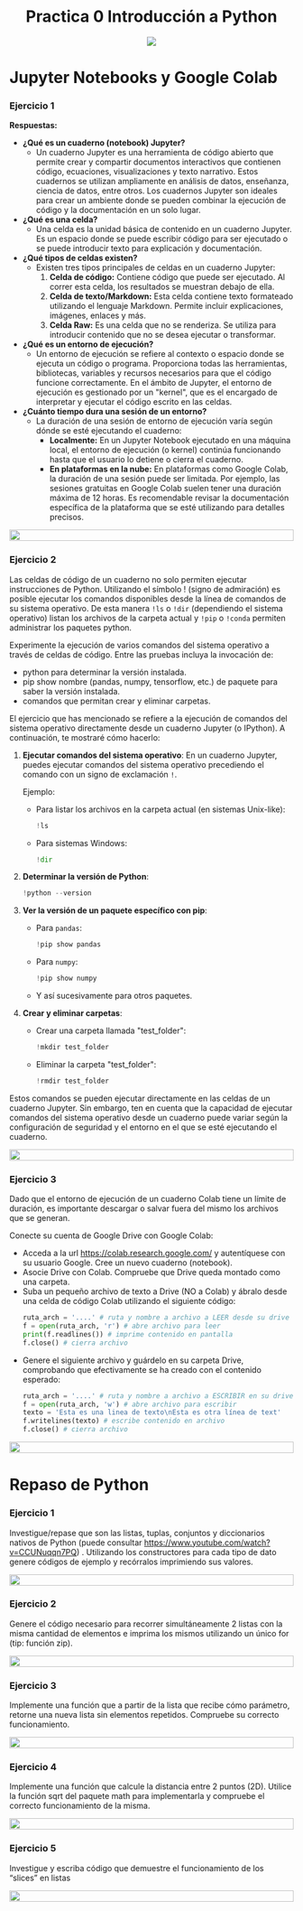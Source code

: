 <div align='center'>

# Practica 0 Introducción a Python

<img src='https://media.giphy.com/media/v1.Y2lkPTc5MGI3NjExdWwxNmxvcmZiNjFyNjF0NWwwN2ZkaGsxeGh1eTk0bHl6MG05N3ZobCZlcD12MV9pbnRlcm5hbF9naWZfYnlfaWQmY3Q9Zw/cbpsz18jDBrQdEhPKR/giphy.gif'></div>

# Jupyter Notebooks y Google Colab
### Ejercicio 1
**Respuestas:**
- **¿Qué es un cuaderno (notebook) Jupyter?**
  - Un cuaderno Jupyter es una herramienta de código abierto que permite crear y compartir documentos interactivos que contienen código, ecuaciones, visualizaciones y texto narrativo. Estos cuadernos se utilizan ampliamente en análisis de datos, enseñanza, ciencia de datos, entre otros. Los cuadernos Jupyter son ideales para crear un ambiente donde se pueden combinar la ejecución de código y la documentación en un solo lugar.
- **¿Qué es una celda?**
  - Una celda es la unidad básica de contenido en un cuaderno Jupyter. Es un espacio donde se puede escribir código para ser ejecutado o se puede introducir texto para explicación y documentación.
- **¿Qué tipos de celdas existen?**
  - Existen tres tipos principales de celdas en un cuaderno Jupyter:
    1. **Celda de código:** Contiene código que puede ser ejecutado. Al correr esta celda, los resultados se muestran debajo de ella.
    2. **Celda de texto/Markdown:** Esta celda contiene texto formateado utilizando el lenguaje Markdown. Permite incluir explicaciones, imágenes, enlaces y más.
    3. **Celda Raw:** Es una celda que no se renderiza. Se utiliza para introducir contenido que no se desea ejecutar o transformar.
- **¿Qué es un entorno de ejecución?**
  - Un entorno de ejecución se refiere al contexto o espacio donde se ejecuta un código o programa. Proporciona todas las herramientas, bibliotecas, variables y recursos necesarios para que el código funcione correctamente. En el ámbito de Jupyter, el entorno de ejecución es gestionado por un "kernel", que es el encargado de interpretar y ejecutar el código escrito en las celdas.
- **¿Cuánto tiempo dura una sesión de un entorno?**
  - La duración de una sesión de entorno de ejecución varía según dónde se esté ejecutando el cuaderno:
    - **Localmente:** En un Jupyter Notebook ejecutado en una máquina local, el entorno de ejecución (o kernel) continúa funcionando hasta que el usuario lo detiene o cierra el cuaderno.
    - **En plataformas en la nube:** En plataformas como Google Colab, la duración de una sesión puede ser limitada. Por ejemplo, las sesiones gratuitas en Google Colab suelen tener una duración máxima de 12 horas. Es recomendable revisar la documentación específica de la plataforma que se esté utilizando para detalles precisos.

<img src= 'https://i.gifer.com/origin/8c/8cd3f1898255c045143e1da97fbabf10_w200.gif' height="20" width="100%">

### Ejercicio 2

Las celdas de código de un cuaderno no solo permiten ejecutar instrucciones de Python. Utilizando el símbolo ! (signo de admiración) es posible ejecutar los comandos disponibles desde la línea de comandos de su sistema operativo. De esta manera `!ls` o `!dir` (dependiendo el sistema operativo) listan los archivos de la carpeta actual y `!pip` o `!conda` permiten administrar los paquetes python.

Experimente la ejecución de varios comandos del sistema operativo a través de celdas de código. Entre las
pruebas incluya la invocación de:
- python para determinar la versión instalada.
- pip show nombre (pandas, numpy, tensorflow, etc.) de paquete para saber la versión instalada.
- comandos que permitan crear y eliminar carpetas.


El ejercicio que has mencionado se refiere a la ejecución de comandos del sistema operativo directamente desde un cuaderno Jupyter (o IPython). A continuación, te mostraré cómo hacerlo:

1. **Ejecutar comandos del sistema operativo**: 
   En un cuaderno Jupyter, puedes ejecutar comandos del sistema operativo precediendo el comando con un signo de exclamación `!`.

   Ejemplo:
   - Para listar los archivos en la carpeta actual (en sistemas Unix-like):
     ```python
     !ls
     ```
   - Para sistemas Windows:
     ```python
     !dir
     ```

2. **Determinar la versión de Python**:
   ```python
   !python --version
   ```

3. **Ver la versión de un paquete específico con pip**:
   - Para `pandas`:
     ```python
     !pip show pandas
     ```
   - Para `numpy`:
     ```python
     !pip show numpy
     ```
   - Y así sucesivamente para otros paquetes.

4. **Crear y eliminar carpetas**:
   - Crear una carpeta llamada "test_folder":
     ```python
     !mkdir test_folder
     ```
   - Eliminar la carpeta "test_folder":
     ```python
     !rmdir test_folder
     ```

Estos comandos se pueden ejecutar directamente en las celdas de un cuaderno Jupyter. Sin embargo, ten en cuenta que la capacidad de ejecutar comandos del sistema operativo desde un cuaderno puede variar según la configuración de seguridad y el entorno en el que se esté ejecutando el cuaderno.

<img src= 'https://i.gifer.com/origin/8c/8cd3f1898255c045143e1da97fbabf10_w200.gif' height="20" width="100%">

### Ejercicio 3
Dado que el entorno de ejecución de un cuaderno Colab tiene un límite de duración, es importante descargar o salvar fuera del mismo los archivos que se generan.

Conecte su cuenta de Google Drive con Google Colab:

- Acceda a la url https://colab.research.google.com/ y autentíquese con su usuario Google. Cree un nuevo cuaderno (notebook).
- Asocie Drive con Colab. Compruebe que Drive queda montado como una carpeta.
- Suba un pequeño archivo de texto a Drive (NO a Colab) y ábralo desde una celda de código Colab utilizando el siguiente código:
  ```python
  ruta_arch = '....' # ruta y nombre a archivo a LEER desde su drive
  f = open(ruta_arch, 'r') # abre archivo para leer
  print(f.readlines()) # imprime contenido en pantalla
  f.close() # cierra archivo
  ```
- Genere el siguiente archivo y guárdelo en su carpeta Drive, comprobando que efectivamente se ha creado con el contenido esperado:
  ```python
  ruta_arch = '....' # ruta y nombre a archivo a ESCRIBIR en su drive
  f = open(ruta_arch, 'w') # abre archivo para escribir
  texto = 'Esta es una linea de texto\nEsta es otra línea de text'
  f.writelines(texto) # escribe contenido en archivo
  f.close() # cierra archivo
  ```

<img src= 'https://i.gifer.com/origin/8c/8cd3f1898255c045143e1da97fbabf10_w200.gif' height="20" width="100%">

# Repaso de Python

### Ejercicio 1
Investigue/repase que son las listas, tuplas, conjuntos y diccionarios nativos de Python (puede consultar https://www.youtube.com/watch?v=CCUNuqqn7PQ) . Utilizando los constructores para cada tipo de dato genere códigos de ejemplo y recórralos imprimiendo sus valores.

<img src= 'https://i.gifer.com/origin/8c/8cd3f1898255c045143e1da97fbabf10_w200.gif' height="20" width="100%">

### Ejercicio 2
Genere el código necesario para recorrer simultáneamente 2 listas con la misma cantidad de elementos e imprima los mismos utilizando un único for (tip: función zip).

<img src= 'https://i.gifer.com/origin/8c/8cd3f1898255c045143e1da97fbabf10_w200.gif' height="20" width="100%">

### Ejercicio 3
Implemente una función que a partir de la lista que recibe cómo parámetro, retorne una nueva lista sin elementos repetidos. Compruebe su correcto funcionamiento.

<img src= 'https://i.gifer.com/origin/8c/8cd3f1898255c045143e1da97fbabf10_w200.gif' height="20" width="100%">

### Ejercicio 4
Implemente una función que calcule la distancia entre 2 puntos (2D). Utilice la función sqrt del paquete math para implementarla y compruebe el correcto funcionamiento de la misma.

<img src= 'https://i.gifer.com/origin/8c/8cd3f1898255c045143e1da97fbabf10_w200.gif' height="20" width="100%">

### Ejercicio 5
Investigue y escriba código que demuestre el funcionamiento de los “slices” en listas

<img src= 'https://i.gifer.com/origin/8c/8cd3f1898255c045143e1da97fbabf10_w200.gif' height="20" width="100%">